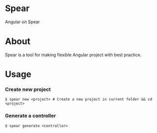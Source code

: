 # Spear

Angular on Spear

# About
Spear is a tool for making flexible Angular project with best practice.

# Usage

### Create new project

```shell
$ spear new <project> # Create a new project in current folder && cd <project>
```

### Generate a controller

```shell
$ spear generate <controller>
```

